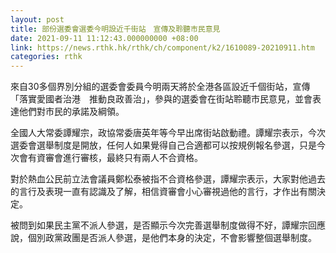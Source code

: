 ```yaml
---
layout: post
title: 部份選委會選委今明設近千街站　宣傳及聆聽市民意見
date: 2021-09-11 11:12:43.000000000 +08:00
link: https://news.rthk.hk/rthk/ch/component/k2/1610089-20210911.htm
categories: rthk
---
```


來自30多個界別分組的選委會委員今明兩天將於全港各區設近千個街站，宣傳「落實愛國者治港　推動良政善治」，參與的選委會在街站聆聽市民意見，並會表達他們對市民的承諾及綱領。

全國人大常委譚耀宗，政協常委唐英年等今早出席街站啟動禮。譚耀宗表示，今次選委會選舉制度是開放，任何人如果覺得自己合適都可以按規例報名參選，只是今次會有資審會進行審核，最終只有兩人不合資格。

對於熱血公民前立法會議員鄭松泰被指不合資格參選，譚耀宗表示，大家對他過去的言行及表現一直有認識及了解，相信資審會小心審視過他的言行，才作出有關決定。

被問到如果民主黨不派人參選，是否顯示今次完善選舉制度做得不好，譚耀宗回應說，個別政黨政團是否派人參選，是他們本身的決定，不會影響整個選舉制度。
